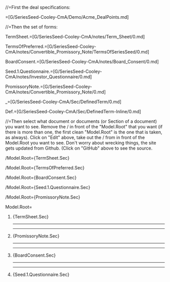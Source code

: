 //=First the deal specifications:
 
=[G/SeriesSeed-Cooley-CmA/Demo/Acme_DealPoints.md]

//=Then the set of forms:

TermSheet.=[G/SeriesSeed-Cooley-CmA/notes/Term_Sheet/0.md]

TermsOfPreferred.=[G/SeriesSeed-Cooley-CmA/notes/Convertible_Promissory_Note/TermsOfSeriesSeed/0.md]

BoardConsent.=[G/SeriesSeed-Cooley-CmA/notes/Board_Consent/0.md]

Seed.1.Questionnaire.=[G/SeriesSeed-Cooley-CmA/notes/Investor_Questionnaire/0.md]

PromissoryNote.=[G/SeriesSeed-Cooley-CmA/notes/Convertible_Promissory_Note/0.md]

_=[G/SeriesSeed-Cooley-CmA/Sec/DefinedTerm/0.md]

Def.=[G/SeriesSeed-Cooley-CmA/Sec/DefinedTerm-Inline/0.md]

//=Then select what document or documents (or Section of a document) you want to see.  Remove the / in front of the "Model.Root" that you want (if there is more than one, the first clean "Model.Root" is the one that is taken, as always).  Click on "Edit" above, take out the / from in front of the Model.Root you want to see.  Don't worry about wrecking things, the site gets updated from Github. (Click on "GitHub" above to see the source.

/Model.Root={TermSheet.Sec}  

/Model.Root={TermsOfPreferred.Sec}  

/Model.Root={BoardConsent.Sec}
  
/Model.Root={Seed.1.Questionnaire.Sec}

/Model.Root={PromissoryNote.Sec}
  
Model.Root=<ol><li>{TermSheet.Sec}<hr><hr><li>{PromissoryNote.Sec}<hr><hr><li>{BoardConsent.Sec}<hr><hr><li>{Seed.1.Questionnaire.Sec}</ol>